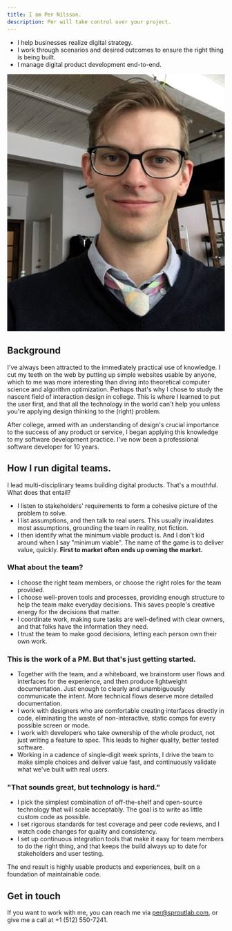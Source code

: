 ```yaml
---
title: I am Per Nilsson.
description: Per will take control over your project.
---
```


- I help businesses realize digital strategy.
- I work through scenarios and desired outcomes to ensure the right thing is being built.
- I manage digital product development end-to-end.

![Per Nilsson - Headshot](./per-nilsson-headshot.jpg)

## Background

I've always been attracted to the immediately practical use of knowledge. I cut my teeth on the web by putting up simple websites usable by anyone, which to me was more interesting than diving into theoretical computer science and algorithm optimization. Perhaps that's why I chose to study the nascent field of interaction design in college. This is where I learned to put the user first, and that all the technology in the world can't help you unless you're applying design thinking to the (right) problem.

After college, armed with an understanding of design's crucial importance to the success of any product or service, I began applying this knowledge to my software development practice. I've now been a professional software developer for 10 years.

## How I run digital teams.
I lead multi-disciplinary teams building digital products. That's a mouthful. What does that entail?
- I listen to stakeholders' requirements to form a cohesive picture of the problem to solve.
- I list assumptions, and then talk to real users. This usually invalidates most assumptions, grounding the team in reality, not fiction.
- I then identify what the minimum viable product is. And I don't kid around when I say "minimum viable". The name of the game is to deliver value, quickly. **First to market often ends up owning the market.**

### What about the team?
- I choose the right team members, or choose the right roles for the team provided.
- I choose well-proven tools and processes, providing enough structure to help the team make everyday decisions. This saves people's creative energy for the decisions that matter.
- I coordinate work, making sure tasks are well-defined with clear owners, and that folks have the information they need.
- I trust the team to make good decisions, letting each person own their own work.

### This is the work of a PM. But that's just getting started.
- Together with the team, and a whiteboard, we brainstorm user flows and interfaces for the experience, and then produce lightweight documentation. Just enough to clearly and unambiguously communicate the intent. More technical flows deserve more detailed documentation.
- I work with designers who are comfortable creating interfaces directly in code, eliminating the waste of non-interactive, static comps for every possible screen or mode.
- I work with developers who take ownership of the whole product, not just writing a feature to spec. This leads to higher quality, better tested software.
- Working in a cadence of single-digit week sprints, I drive the team to make simple choices and deliver value fast, and continuously validate what we've built with real users.

### "That sounds great, but technology is hard."
- I pick the simplest combination of off-the-shelf and open-source technology that will scale acceptably. The goal is to write as little custom code as possible.
- I set rigorous standards for test coverage and peer code reviews, and I watch code changes for quality and consistency.
- I set up continuous integration tools that make it easy for team members to do the right thing, and that keeps the build always up to date for stakeholders and user testing.

The end result is highly usable products and experiences, built on a foundation of maintainable code.

## Get in touch
If you want to work with me, you can reach me via per@sproutlab.com, or give me a call at +1 (512) 550-7241.